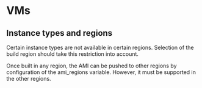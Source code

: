 # VMs

## Instance types and regions

Certain instance types are not available in certain regions.
Selection of the build region should take this restriction into account.

Once built in any region,
the AMI can be pushed to other regions by configuration of the ami_regions variable.
However, it must be supported in the other regions.
